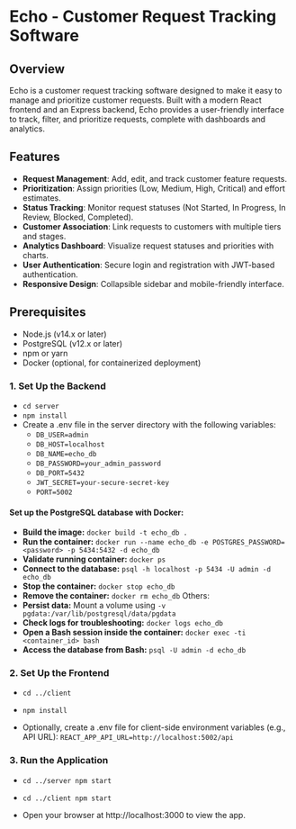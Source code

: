 # Echo - Customer Request Tracking Software

## Overview
Echo is a customer request tracking software designed to make it easy to manage and prioritize customer requests. Built with a modern React frontend and an Express backend, Echo provides a user-friendly interface to track, filter, and prioritize requests, complete with dashboards and analytics.

## Features
- **Request Management**: Add, edit, and track customer feature requests.
- **Prioritization**: Assign priorities (Low, Medium, High, Critical) and effort estimates.
- **Status Tracking**: Monitor request statuses (Not Started, In Progress, In Review, Blocked, Completed).
- **Customer Association**: Link requests to customers with multiple tiers and stages.
- **Analytics Dashboard**: Visualize request statuses and priorities with charts.
- **User Authentication**: Secure login and registration with JWT-based authentication.
- **Responsive Design**: Collapsible sidebar and mobile-friendly interface.

## Prerequisites
- Node.js (v14.x or later)
- PostgreSQL (v12.x or later)
- npm or yarn
- Docker (optional, for containerized deployment)

### 1\. Set Up the Backend

-   `cd server`
-   `npm install`
-   Create a .env file in the server directory with the following variables:
    - `DB_USER=admin`
    - `DB_HOST=localhost` 
    - `DB_NAME=echo_db`
    - `DB_PASSWORD=your_admin_password`
    - `DB_PORT=5432`
    - `JWT_SECRET=your-secure-secret-key`
    - `PORT=5002`

#### Set up the PostgreSQL database with Docker:
-   **Build the image:** `docker build -t echo_db .`
-   **Run the container:** `docker run --name echo_db -e POSTGRES_PASSWORD=<password> -p 5434:5432 -d echo_db`
-   **Validate running container:** `docker ps`
-   **Connect to the database:** `psql -h localhost -p 5434 -U admin -d echo_db`
-   **Stop the container:** `docker stop echo_db`
-   **Remove the container:** `docker rm echo_db`
Others:
-   **Persist data:** Mount a volume using `-v pgdata:/var/lib/postgresql/data/pgdata`
-   **Check logs for troubleshooting:** `docker logs echo_db`
-   **Open a Bash session inside the container:** `docker exec -ti <container_id> bash`
-   **Access the database from Bash:** `psql -U admin -d echo_db`


### 2\. Set Up the Frontend

-   `cd ../client`
-   `npm install`

-   Optionally, create a .env file for client-side environment variables (e.g., API URL):
    `REACT_APP_API_URL=http://localhost:5002/api`

### 3\. Run the Application

-   `cd ../server npm start`
-   `cd ../client npm start`


-   Open your browser at http://localhost:3000 to view the app.
